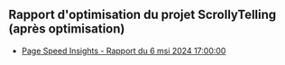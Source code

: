 ## Rapport d'optimisation du projet ScrollyTelling (après optimisation)

* [Page Speed Insights - Rapport du 6 msi 2024 17:00:00](https://pagespeed.web.dev/analysis/https-victor-tim-momo-com/xvx85otmuw?form_factor=mobile)